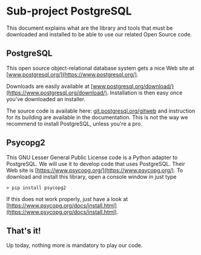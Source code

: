 # Sub-project PostgreSQL

This document explains what are the library and tools that must be downloaded and installed to be able to use our related Open Source code.

## PostgreSQL
This open source object-relational database system gets a nice Web site at [www.postgresql.org/](https://www.postgresql.org/).

Downloads are easily available at [www.postgresql.org/download/}(https://www.postgresql.org/download/). Installation is then easy once you've downloaded an installer.

The source code is available here: [git.postgresql.org/gitweb](https://git.postgresql.org/gitweb/?p=postgresql.git;a=summary) and instruction for its building are available in the documentation. This is not the way we recommend to install PostgreSQL, unless you're a pro.

## Psycopg2
This GNU Lesser General Public License code is a Python adapter to PostgreSQL. We will use it to develop code that uses PostgreSQL.
Their Web site is [https://www.psycopg.org/](https://www.psycopg.org/). To download and install this library, open a console window in just type

    > pip install psycopg2
    
If this does not work properly, just have a look at [https://www.psycopg.org/docs/install.html](https://www.psycopg.org/docs/install.html).

## That's it!
Up today, nothing more is mandatory to play our code.